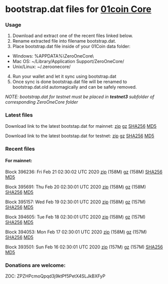 # bootstrap.dat files for [01coin Core](https://01coin.io)

### Usage

1. Download and extract one of the recent files linked below.
2. Rename extracted file into filename bootstrap.dat.
3. Place bootstrap.dat file inside of your 01Coin data folder:
 - Windows: %APPDATA%\ZeroOneCore\
 - Mac OS: ~/Library/Application Support/ZeroOneCore/
 - Unix/Linux: ~/.zeroonecore/
4. Run your wallet and let it sync using bootstrap.dat
5. Once sync is done bootstrap.dat file will be renamed to bootstrap.dat.old automagically and can be safely removed.

_NOTE: bootstrap.dat for testnet must be placed in **testnet3** subfolder of corresponding ZeroOneCore folder_

### Latest files
Download link to the latest bootstap.dat for mainnet: [zip](https://files.01coin.io/mainnet/bootstrap.dat.zip) [gz](https://files.01coin.io/mainnet/bootstrap.dat.tar.gz) [SHA256](https://files.01coin.io/mainnet/sha256.txt) [MD5](https://files.01coin.io/mainnet/md5.txt)

Download link to the latest bootstap.dat for testnet: [zip](https://files.01coin.io/testnet/bootstrap.dat.zip) [gz](https://files.01coin.io/testnet/bootstrap.dat.tar.gz) [SHA256](https://files.01coin.io/testnet/sha256.txt) [MD5](https://files.01coin.io/testnet/md5.txt)

### Recent files

#### For mainnet:

Block 396236: Fri Feb 21 02:30:02 UTC 2020 [zip](https://files.01coin.io/mainnet/2020-02-21/bootstrap.dat.zip) (158M) [gz](https://files.01coin.io/mainnet/2020-02-21/bootstrap.dat.tar.gz) (158M) [SHA256](https://files.01coin.io/mainnet/2020-02-21/sha256.txt) [MD5](https://files.01coin.io/mainnet/2020-02-21/md5.txt)

Block 395691: Thu Feb 20 02:30:01 UTC 2020 [zip](https://files.01coin.io/mainnet/2020-02-20/bootstrap.dat.zip) (158M) [gz](https://files.01coin.io/mainnet/2020-02-20/bootstrap.dat.tar.gz) (158M) [SHA256](https://files.01coin.io/mainnet/2020-02-20/sha256.txt) [MD5](https://files.01coin.io/mainnet/2020-02-20/md5.txt)

Block 395157: Wed Feb 19 02:30:01 UTC 2020 [zip](https://files.01coin.io/mainnet/2020-02-19/bootstrap.dat.zip) (158M) [gz](https://files.01coin.io/mainnet/2020-02-19/bootstrap.dat.tar.gz) (157M) [SHA256](https://files.01coin.io/mainnet/2020-02-19/sha256.txt) [MD5](https://files.01coin.io/mainnet/2020-02-19/md5.txt)

Block 394605: Tue Feb 18 02:30:01 UTC 2020 [zip](https://files.01coin.io/mainnet/2020-02-18/bootstrap.dat.zip) (158M) [gz](https://files.01coin.io/mainnet/2020-02-18/bootstrap.dat.tar.gz) (157M) [SHA256](https://files.01coin.io/mainnet/2020-02-18/sha256.txt) [MD5](https://files.01coin.io/mainnet/2020-02-18/md5.txt)

Block 394053: Mon Feb 17 02:30:01 UTC 2020 [zip](https://files.01coin.io/mainnet/2020-02-17/bootstrap.dat.zip) (158M) [gz](https://files.01coin.io/mainnet/2020-02-17/bootstrap.dat.tar.gz) (157M) [SHA256](https://files.01coin.io/mainnet/2020-02-17/sha256.txt) [MD5](https://files.01coin.io/mainnet/2020-02-17/md5.txt)

Block 393501: Sun Feb 16 02:30:01 UTC 2020 [zip](https://files.01coin.io/mainnet/2020-02-16/bootstrap.dat.zip) (157M) [gz](https://files.01coin.io/mainnet/2020-02-16/bootstrap.dat.tar.gz) (157M) [SHA256](https://files.01coin.io/mainnet/2020-02-16/sha256.txt) [MD5](https://files.01coin.io/mainnet/2020-02-16/md5.txt)


### Donations are welcome:

ZOC: ZPZHPcmoQpqd3j9ktPf5PetX4SLJkBXFyP
